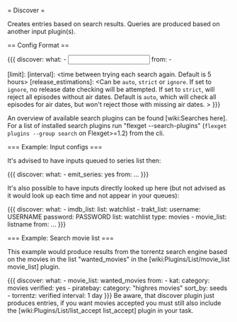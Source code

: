 = Discover =

Creates entries based on search results. Queries are produced based on another input plugin(s).

== Config Format ==

{{{
discover:
  what:
    - <input plugin config>
  from:
    - <search plugin>
  [limit]: <max results from each search engine>
  [interval]: <time between trying each search again. Default is 5 hours>
  [release_estimations]: <Can be `auto`, `strict` or `ignore`. If set to `ignore`, no release date checking will be attempted. If set to `strict`, will reject all episodes without air dates. Default is `auto`, which will check all episodes for air dates, but won't reject those with missing air dates. >
}}}

An overview of available search plugins can be found [wiki:Searches here]. For a list of installed search plugins run "flexget --search-plugins" (`flexget plugins --group search` on Flexget>=1.2) from the cli.

=== Example: Input configs ===

It's advised to have inputs queued to series list then:

{{{
discover:
      what:
        - emit_series: yes
      from:
        ...
}}}

It's also possible to have inputs directly looked up here (but not advised as it would look up each time and not appear in your queues):

{{{
discover:
      what:
        - imdb_list:
            list: watchlist
        - trakt_list:
            username: USERNAME
            password: PASSWORD
            list: watchlist
            type: movies
        - movie_list: listname
      from:
        ...
}}}

=== Example: Search movie list ===

This example would produce results from the torrentz search engine based on the movies in the list "wanted_movies" in the [wiki:Plugins/List/movie_list movie_list] plugin.

{{{
discover:
  what:
    - movie_list: wanted_movies
  from:
    - kat:
        category: movies
        verified: yes
    - piratebay:
        category: "highres movies"
        sort_by: seeds
    - torrentz: verified
  interval: 1 day
}}}
Be aware, that discover plugin just produces entries, if you want movies accepted you must still also include the [wiki:Plugins/List/list_accept list_accept] plugin in your task.
